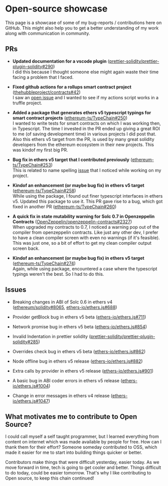 # Open-source showcase

This page is a showcase of some of my bug-reports / contributions here on GitHub. This might also help you to get a better understanding of my work along with communication in community.

## PRs

- **Updated documentation for a vscode plugin** ([prettier-solidity/prettier-plugin-solidity#290](https://github.com/prettier-solidity/prettier-plugin-solidity/pull/290))
<br>I did this because I thought someone else might again waste their time facing a problem that I faced.

- **Fixed github actions for a rollups smart contract project** ([thehubbleproject/contracts#42](https://github.com/thehubbleproject/contracts/pull/42))
<br>I saw an [open issue](https://github.com/thehubbleproject/contracts/issues/35) and I wanted to see if my actions script works in a truffle project.

- **Added a package that generates ethers v5 typescript typings for smart contract projects** ([ethereum-ts/TypeChain#250](https://github.com/ethereum-ts/TypeChain/pull/250))
<br>I wanted to write tests for smart contracts on which I was working then, in Typescript. The time I invested in the PR ended up giving a great ROI to me (of saving development time) in various projects I did post that. Also this ethers v5 target from the PR, is used by many great solidity developers from the ethereum ecosystem in their new projects. This was kindof my first big PR.

- **Bug fix in ethers v5 target that I contributed previously** ([ethereum-ts/TypeChain#253](https://github.com/ethereum-ts/TypeChain/pull/253))
<br>This is related to name spelling [issue](https://github.com/ethers-io/ethers.js/issues/924) that I noticed while working on my project.

- **Kindof an enhancement (or maybe bug fix) in ethers v5 target** ([ethereum-ts/TypeChain#258](https://github.com/ethereum-ts/TypeChain/pull/258))
<br>While using the package, I found out finer typescript interfaces in ethers v5. Updated this package to use it. This PR gave rise to a bug, which got fixed in another PR ([ethereum-ts/TypeChain#260](https://github.com/ethereum-ts/TypeChain/pull/260))

- **A quick fix in state mutability warning for Solc 0.7 in Openzeppelin Contracts** ([OpenZeppelin/openzeppelin-contracts#2327](https://github.com/OpenZeppelin/openzeppelin-contracts/pull/2327))
<br>When upgraded my contracts to 0.7, I noticed a warning pop out of the compiler from openzeppelin contracts. Like just any other dev, I prefer to have a clean compiler screen with even no warnings (if it's feasible). This was just one, so a bit of effort to get my clean compiler output screen back.

- **Kindof an enhancement (or maybe bug fix) in ethers v5 target** ([ethereum-ts/TypeChain#274](https://github.com/ethereum-ts/TypeChain/pull/274))
<br>Again, while using package, encountered a case where the typescript typings weren't the best. So I had to do this.

## Issues

- Breaking changes in ABI of Solc 0.6 in ethers v4 ([ethereum/solidity#8065](https://github.com/ethereum/solidity/issues/8065), [ethers-io/ethers.js#688](https://github.com/ethers-io/ethers.js/issues/688))

- Provider getBlock bug in ethers v5 beta ([ethers-io/ethers.js#711](https://github.com/ethers-io/ethers.js/issues/711))

- Network promise bug in ethers v5 beta ([ethers-io/ethers.js#854](https://github.com/ethers-io/ethers.js/issues/854))

- Invalid Indentation in prettier solidity ([prettier-solidity/prettier-plugin-solidity#285](https://github.com/prettier-solidity/prettier-plugin-solidity/issues/285))

- Overrides check bug in ethers v5 beta ([ethers-io/ethers.js#862](https://github.com/ethers-io/ethers.js/issues/862))

- Node offline bug in ethers v5 release ([ethers-io/ethers.js#882](https://github.com/ethers-io/ethers.js/issues/882))

- Extra calls by provider in ethers v5 release ([ethers-io/ethers.js#901](https://github.com/ethers-io/ethers.js/issues/901))

- A basic bug in ABI coder errors in ethers v5 release ([ethers-io/ethers.js#1004](https://github.com/ethers-io/ethers.js/issues/1004))

- Change in error messages in ethers v4 release ([ethers-io/ethers.js#1047](https://github.com/ethers-io/ethers.js/issues/1047))

## What motivates me to contribute to Open Source?

I could call myself a self taught programmer, but I learned everything from content on internet
which was made available by people for free. How can I thank them for their effort? Someone someday
contributed to OSS, which made it easier for me to start into building things quicker or better. 

Contributors make things that were difficult yesterday, easier today. As we move forward in time, tech is 
going to get cooler and better. Things difficult to do today, could be easier tomorrow. That's why
I like contributing to Open source, to keep this chain continued!
